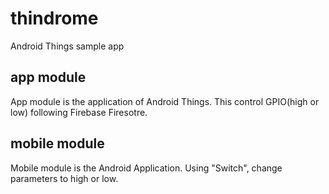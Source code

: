 # thindrome
Android Things sample app

## app module
App module is the application of Android Things.
This control GPIO(high or low) following Firebase Firesotre.

## mobile module
Mobile module is the Android Application.
Using "Switch", change parameters to high or low.
